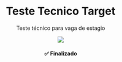 <h1 align="center">Teste Tecnico Target</h1>

<p align="center">Teste técnico para vaga de estagio</p>
<p  align="center">
<img src="https://img.shields.io/badge/-Java-yellow"/></p>
<h4 align="center"> 
 ✅ Finalizado  
</h4>
